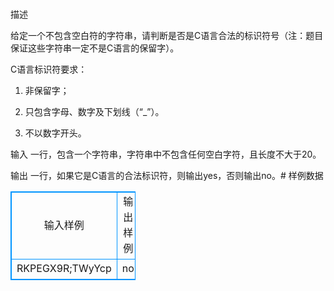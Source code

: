# 
描述

给定一个不包含空白符的字符串，请判断是否是C语言合法的标识符号（注：题目保证这些字符串一定不是C语言的保留字）。

C语言标识符要求：

1. 非保留字；

2. 只包含字母、数字及下划线（“_”）。

3. 不以数字开头。

输入
一行，包含一个字符串，字符串中不包含任何空白字符，且长度不大于20。

输出
一行，如果它是C语言的合法标识符，则输出yes，否则输出no。# 样例数据
<style>
        table,table tr th, table tr td { border:1px solid #0094ff; }
        table { width: 200px; min-height: 25px; line-height: 25px; text-align: center; border-collapse: collapse;}   
    </style>
<table>
	<tr>
		<td>输入样例</td>
		<td>输出样例</td>
	</tr>
<tr><td>RKPEGX9R;TWyYcp</td><td>no</td></tr></table>

